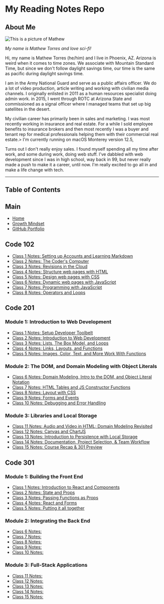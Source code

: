 # My Reading Notes Repo

## About Me

![This is a picture of Mathew](https://i.ibb.co/RYF2zv7/Mathew-Torres-web.jpg)

_My name is Mathew Torres and love sci-fi!_

Hi, my name is Mathew Torres (he/him) and I live in Phoenix, AZ.  Arizona is weird when it comes to time zones.  We associate with Mountain Standard Time, but since we don't follow daylight savings time, our time is the same as pacific during daylight savings time.

I am in the Army National Guard and serve as a public affairs officer. We do a lot of video production, article writing and working with civilian media channels. I originally enlisted in 2011 as a human resources specialist doing admin work. in 2015, I went through ROTC at Arizona State and commissioned as a signal officer where I managed teams that set up big satellites in the desert.

My civilian career has primarily been in sales and marketing.  I was most recently working in insurance and real estate. For a while I sold employee benefits to insurance brokers and then most recently I was a buyer and tenant rep for medical professionals helping them with their commercial real estate.> I'm currently running on macOS Monterey version 12.5,

Turns out I don't really enjoy sales.  I found myself spending all my time after work, and some during work, doing web stuff. I've dabbled with web development since I was in high school, way back in 99, but never really made a push to make it a career, until now.  I'm really excited to go all in and make a life change with tech.

***

## Table of Contents

## Main

- [Home](https://mtorres6739.github.io/reading-notes)
- [Growth Mindset](growthMindset)
- [GitHub Portfolio](https://github.com/mtorres6739)

## Code 102

- [Class 1 Notes: Setting up Accounts and Learning Markdown](class1)
- [Class 2 Notes: The Coder's Computer](class2)
- [Class 3 Notes: Revisions in the Cloud](class3)
- [Class 4 Notes: Structure web pages with HTML](class4)
- [Class 5 Notes: Design web pages with CSS](class5)
- [Class 6 Notes: Dynamic web pages with JavaScript](class6)
- [Class 7 Notes: Programming with JavaScript](class7)
- [Class 8 Notes: Operators and Loops](class8)

## Code 201

### Module 1: Introduction to Web Development

- [Class 1 Notes: Setup Developer Toolbelt](201class01)
- [Class 2 Notes: Introduction to Web Development](201class02)
- [Class 3 Notes: Lists, The Box Model, and Loops](201class03)
- [Class 4 Notes: Links, Layouts, and Functions](201class04)
- [Class 5 Notes: Images, Color, Text, and More Work With Functions](201class05)

### Module 2: The DOM, and Domain Modeling with Object Literals

- [Class 6 Notes: Domain Modeling, Intro to the DOM, and Object Literal Notation](201class06)
- [Class 7 Notes: HTML Tables and JS Constructor Functions](201class07)
- [Class 8 Notes: Layout with CSS](201class08)
- [Class 9 Notes: Forms and Events](201class09)
- [Class 10 Notes: Debugging and Error Handling](201class10)

### Module 3: Libraries and Local Storage

- [Class 11 Notes: Audio and Video in HTML; Domain Modeling Revisited](201class11)
- [Class 12 Notes: Canvas and ChartJS](201class12)
- [Class 13 Notes: Introduction to Persistence with Local Storage](201class13)
- [Class 14 Notes: Documentation, Project Selection, & Team Workflow](201class14)
- [Class 15 Notes: Course Recap & 301 Preview](https://mtorres6739.github.io/reading-notes)

## Code 301

### Module 1: Building the Front End

- [Class 1 Notes: Introduction to React and Components](301class01)
- [Class 2 Notes: State and Props](301class02)
- [Class 3 Notes: Passing Functions as Props](301class03)
- [Class 4 Notes: React and Forms](301class04)
- [Class 5 Notes: Putting it all together](301class05)

### Module 2: Integrating the Back End

- [Class 6 Notes:](https://mtorres6739.github.io/reading-notes)
- [Class 7 Notes:](https://mtorres6739.github.io/reading-notes)
- [Class 8 Notes:](https://mtorres6739.github.io/reading-notes)
- [Class 9 Notes:](https://mtorres6739.github.io/reading-notes)
- [Class 10 Notes:](https://mtorres6739.github.io/reading-notes)

### Module 3: Full-Stack Applications

- [Class 11 Notes:](https://mtorres6739.github.io/reading-notes)
- [Class 12 Notes:](https://mtorres6739.github.io/reading-notes)
- [Class 13 Notes:](https://mtorres6739.github.io/reading-notes)
- [Class 14 Notes:](https://mtorres6739.github.io/reading-notes)
- [Class 15 Notes:](https://mtorres6739.github.io/reading-notes)
